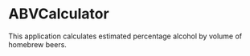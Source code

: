 # ABVCalculator
This application calculates estimated percentage alcohol by volume of homebrew beers.
